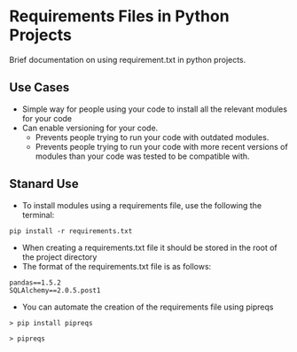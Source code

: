 # Requirements Files in Python Projects

Brief documentation on using requirement.txt in python projects.

## Use Cases ##
* Simple way for people using your code to install all the relevant modules for your code
* Can enable versioning for your code.
  * Prevents people trying to run your code with outdated modules.
  * Prevents people trying to run your code with more recent versions of modules than your code was tested to be compatible with.

## Stanard Use ##
* To install modules using a requirements file, use the following the terminal:
```
pip install -r requirements.txt
```
* When creating a requirements.txt file it should be stored in the root of the project directory
* The format of the requirements.txt file is as follows:
```
pandas==1.5.2
SQLAlchemy==2.0.5.post1
```

* You can automate the creation of the requirements file using pipreqs
```
> pip install pipreqs

> pipreqs
```